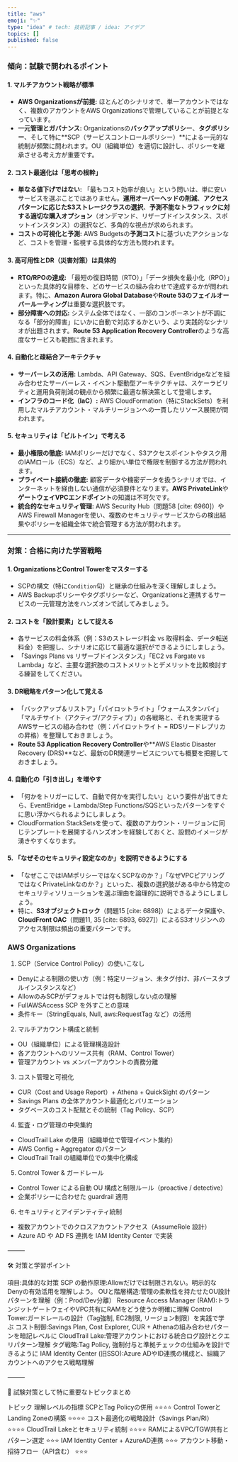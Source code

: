 ```yaml
---
title: "aws"
emoji: "✨"
type: "idea" # tech: 技術記事 / idea: アイデア
topics: []
published: false
---
```


### 傾向：試験で問われるポイント

#### 1. **マルチアカウント戦略が標準**
* **AWS Organizationsが前提:** ほとんどのシナリオで、単一アカウントではなく、複数のアカウントをAWS Organizationsで管理していることが前提となっています。
* **一元管理とガバナンス:** Organizationsの**バックアップポリシー**、**タグポリシー**、そして特に**SCP（サービスコントロールポリシー）**による一元的な統制が頻繁に問われます。OU（組織単位）を適切に設計し、ポリシーを継承させる考え方が重要です。

#### 2. **コスト最適化は「思考の根幹」**
* **単なる値下げではない:** 「最もコスト効率が良い」という問いは、単に安いサービスを選ぶことではありません。**運用オーバーヘッドの削減**、**アクセスパターンに応じたS3ストレージクラスの選択**、**予測不能なトラフィックに対する適切な購入オプション**（オンデマンド、リザーブドインスタンス、スポットインスタンス）の選択など、多角的な視点が求められます。
* **コストの可視化と予測:** AWS Budgetsの**予測コスト**に基づいたアクションなど、コストを管理・監視する具体的な方法も問われます。

#### 3. **高可用性とDR（災害対策）は具体的**
* **RTO/RPOの達成:** 「最短の復旧時間（RTO）」「データ損失を最小化（RPO）」といった具体的な目標を、どのサービスの組み合わせで達成するかが問われます。特に、**Amazon Aurora Global Database**や**Route 53のフェイルオーバールーティング**は重要な選択肢です。
* **部分障害への対応:** システム全体ではなく、一部のコンポーネントが不調になる「部分的障害」にいかに自動で対応するかという、より実践的なシナリオが出題されます。**Route 53 Application Recovery Controller**のような高度なサービスも範囲に含まれます。

#### 4. **自動化と疎結合アーキテクチャ**
* **サーバーレスの活用:** Lambda、API Gateway、SQS、EventBridgeなどを組み合わせたサーバーレス・イベント駆動型アーキテクチャは、スケーラビリティと運用負荷削減の観点から頻繁に最適な解決策として登場します。
* **インフラのコード化（IaC）:** AWS CloudFormation（特にStackSets）を利用したマルチアカウント・マルチリージョンへの一貫したリソース展開が問われます。

#### 5. **セキュリティは「ビルトイン」で考える**
* **最小権限の徹底:** IAMポリシーだけでなく、S3アクセスポイントやタスク用のIAMロール（ECS）など、より細かい単位で権限を制御する方法が問われます。
* **プライベート接続の徹底:** 顧客データや機密データを扱うシナリオでは、インターネットを経由しない通信が必須要件となります。**AWS PrivateLink**や**ゲートウェイVPCエンドポイント**の知識は不可欠です。
* **統合的なセキュリティ管理:** AWS Security Hub（問題58 [cite: 6960]）やAWS Firewall Managerを使い、複数のセキュリティサービスからの検出結果やポリシーを組織全体で統合管理する方法が問われます。

---

### 対策：合格に向けた学習戦略

#### 1. **OrganizationsとControl Towerをマスターする**
* SCPの構文（特に`Condition`句）と継承の仕組みを深く理解しましょう。
* AWS Backupポリシーやタグポリシーなど、Organizationsと連携するサービスの一元管理方法をハンズオンで試してみましょう。

#### 2. **コストを「設計要素」として捉える**
* 各サービスの料金体系（例：S3のストレージ料金 vs 取得料金、データ転送料金）を把握し、シナリオに応じて最適な選択ができるようにしましょう。
* 「Savings Plans vs リザーブドインスタンス」「EC2 vs Fargate vs Lambda」など、主要な選択肢のコストメリットとデメリットを比較検討する練習をしてください。

#### 3. **DR戦略をパターン化して覚える**
* 「バックアップ＆リストア」「パイロットライト」「ウォームスタンバイ」「マルチサイト（アクティブ/アクティブ）」の各戦略と、それを実現するAWSサービスの組み合わせ（例：パイロットライト = RDSリードレプリカの昇格）を整理しておきましょう。
* **Route 53 Application Recovery Controller**や**AWS Elastic Disaster Recovery (DRS)**など、最新のDR関連サービスについても概要を把握しておきましょう。

#### 4. **自動化の「引き出し」を増やす**
* 「何かをトリガーにして、自動で何かを実行したい」という要件が出てきたら、EventBridge + Lambda/Step Functions/SQSといったパターンをすぐに思い浮かべられるようにしましょう。
* CloudFormation StackSetsを使って、複数のアカウント・リージョンに同じテンプレートを展開するハンズオンを経験しておくと、設問のイメージが湧きやすくなります。

#### 5. **「なぜそのセキュリティ設定なのか」を説明できるようにする**
* 「なぜここではIAMポリシーではなくSCPなのか？」「なぜVPCピアリングではなくPrivateLinkなのか？」といった、複数の選択肢がある中から特定のセキュリティソリューションを選ぶ理由を論理的に説明できるようにしましょう。
* 特に、**S3オブジェクトロック**（問題15 [cite: 6898]）によるデータ保護や、**CloudFront OAC**（問題11, 35 [cite: 6893, 6927]）によるS3オリジンへのアクセス制限は頻出の重要パターンです。




### AWS Organizations

1. SCP（Service Control Policy）の使いこなし
- Denyによる制限の使い方（例：特定リージョン、未タグ付け、非バースタブルインスタンスなど）
- AllowのみSCPがデフォルトでは何も制限しない点の理解
- FullAWSAccess SCP を外すことの意味
- 条件キー（StringEquals, Null, aws:RequestTag など）の活用

2. マルチアカウント構成と統制
- OU（組織単位）による管理構造設計
- 各アカウントへのリソース共有（RAM、Control Tower）
- 管理アカウント vs メンバーアカウントの責務分離

3. コスト管理と可視化
- CUR（Cost and Usage Report）+ Athena + QuickSight のパターン
- Savings Plans の全体アカウント最適化とバリエーション
- タグベースのコスト配賦とその統制（Tag Policy、SCP）

4. 監査・ログ管理の中央集約
- CloudTrail Lake の使用（組織単位で管理イベント集約）
- AWS Config + Aggregator のパターン
- CloudTrail Trail の組織単位での集中化構成

5. Control Tower & ガードレール
- Control Tower による自動 OU 構成と制限ルール（proactive / detective）
- 企業ポリシーに合わせた guardrail 適用

6. セキュリティとアイデンティティ統制
- 複数アカウントでのクロスアカウントアクセス（AssumeRole 設計）
- Azure AD や AD FS 連携を IAM Identity Center で実装

⸻

🛠️ 対策と学習ポイント

項目:具体的な対策
SCP の動作原理:Allowだけでは制限されない。明示的なDenyの有効活用を理解しよう。
OUと階層構造:管理の柔軟性を持たせたOU設計パターンを理解（例：Prod/Dev分離）
Resource Access Manager (RAM):トランジットゲートウェイやVPC共有にRAMをどう使うか明確に理解
Control Tower:ガードレールの設計（Tag強制, EC2制限, リージョン制限）を実践で学ぶ
コスト制御:Savings Plan, Cost Explorer, CUR + Athenaの組み合わせパターンを暗記レベルに
CloudTrail Lake:管理アカウントにおける統合ログ設計とクエリパターン理解
タグ戦略:Tag Policy, 強制付与と準拠チェックの仕組みを設計できるように
IAM Identity Center (旧SSO):Azure ADやID連携の構成と、組織アカウントへのアクセス戦略理解


⸻

🧠 試験対策として特に重要なトピックまとめ

トピック	理解レベルの指標
SCPとTag Policyの併用	⭐⭐⭐⭐
Control TowerとLanding Zoneの構築	⭐⭐⭐⭐
コスト最適化の戦略設計（Savings Plan/RI）	⭐⭐⭐⭐
CloudTrail Lakeとセキュリティ統制	⭐⭐⭐⭐
RAMによるVPC/TGW共有とパターン選定	⭐⭐⭐
IAM Identity Center + AzureAD連携	⭐⭐⭐
アカウント移動・招待フロー（API含む）	⭐⭐⭐
